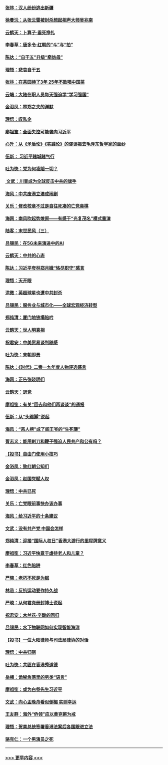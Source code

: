 #### [张林：汉人纷纷逃出新疆](../pages/nsc993/n11743530.md?t=12251011) 
#### [徐曼沅：从张云雷被封杀想起相声大师吴兆南](../pages/nsc993/n11741816.md?t=12251011) 
#### [云鹤天：卜算子‧垂死挣扎](../pages/nsc993/n11739956.md?t=12251011) 
#### [李春草：唐多令‧红朝的“斗”与“拍”](../pages/nsc993/n11739830.md?t=12251011) 
#### [陈达：“自干五”升级“牵妨母”](../pages/nsc993/n11739724.md?t=12251011) 
#### [理悟：悲哀自干五](../pages/nsc993/n11739547.md?t=12251011) 
#### [张林：在茶园待了3年 25年不敢喝中国茶](../pages/nsc993/n11739240.md?t=12251011) 
#### [云端：大陆在职人员每天强迫学“学习强国”](../pages/nsc993/n11738735.md?t=12251011) 
#### [金浴凤：林郑之夫的渊默](../pages/nsc993/n11737735.md?t=12251011) 
#### [理悟：叹私企](../pages/nsc993/n11737715.md?t=12251011) 
#### [廖祖笙：全面失控可能袭向习近平](../pages/nsc993/n11737704.md?t=12251011) 
#### [心升：从《矛盾论》《实践论》的谬误揭去毛泽东哲学家的面纱](../pages/nsc993/n11736962.md?t=12251011) 
#### [伍新： 习近平赌城赌气行](../pages/nsc993/n11736929.md?t=12251011) 
#### [吐为快：党为何凌蹈一切？](../pages/nsc993/n11736915.md?t=12251011) 
#### [ 文武：川普成为全球反击中共的旗手](../pages/nsc993/n11736882.md?t=12251011) 
#### [海风：中共废港立澳成闹剧](../pages/nsc993/n11735857.md?t=12251011) 
#### [关乐：修改校章不过是自往死凑的亡党臭棋](../pages/nsc993/n11735097.md?t=12251011) 
#### [海网：南风吹起势燎原——有感于“光复茂名”模式重演](../pages/nsc993/n11732308.md?t=12251011) 
#### [陆客：末世民风（三）](../pages/nsc993/n11732211.md?t=12251011) 
#### [吕锡民：在5G未来演进中的AI](../pages/nsc993/n11730010.md?t=12251011) 
#### [云鹤天：中共的心态](../pages/nsc993/n11729906.md?t=12251011) 
#### [陈达：习近平夸林郑月娥“恪尽职守”感言](../pages/nsc993/n11729881.md?t=12251011) 
#### [理悟：天开眼](../pages/nsc993/n11729699.md?t=12251011) 
#### [洪微：英超球星也遭中共封杀](../pages/nsc993/n11727243.md?t=12251011) 
#### [吕锡民：服务业与城市化——全球宏观经济转型](../pages/nsc993/n11725845.md?t=12251011) 
#### [郑纯清：厦门地铁塌陷吟](../pages/nsc993/n11725813.md?t=12251011) 
#### [云鹤天：世人明真相](../pages/nsc993/n11725621.md?t=12251011) 
#### [祝君安：中美贸易谈判随感](../pages/nsc993/n11725609.md?t=12251011) 
#### [吐为快：末朝即景](../pages/nsc993/n11723365.md?t=12251011) 
#### [陈达：《时代》二零一九年度人物评选感言](../pages/nsc993/n11723337.md?t=12251011) 
#### [海网：正告张晓明们](../pages/nsc993/n11723228.md?t=12251011) 
#### [云鹤天：退党](../pages/nsc993/n11723056.md?t=12251011) 
#### [廖祖笙：有关“回去和他们再谈谈”的通报](../pages/nsc993/n11722442.md?t=12251011) 
#### [伍新：从“头踢脚”说起](../pages/nsc993/n11722429.md?t=12251011) 
#### [海风：“恶人榜”成了阎王爷的“生死簿”](../pages/nsc993/n11722272.md?t=12251011) 
#### [胥志义：能用剌刀和鞭子强迫人民共产和公有吗？](../pages/nsc993/n11720569.md?t=12251011) 
#### [【投书】自由门使用小技巧](../pages/nsc993/n11720180.md?t=12251011) 
#### [金浴凤：致红朝公知们](../pages/nsc993/n11720563.md?t=12251011) 
#### [金浴凤：赵国党赋人权](../pages/nsc993/n11720533.md?t=12251011) 
#### [理悟：中共已死](../pages/nsc993/n11720233.md?t=12251011) 
#### [关乐：亡党眼前事快办该办事](../pages/nsc993/n11719160.md?t=12251011) 
#### [海风：给习近平的十条建议](../pages/nsc993/n11717616.md?t=12251011) 
#### [文武：没有共产党 中国会怎样](../pages/nsc993/n11717584.md?t=12251011) 
#### [郑纯清：迎接“国际人权日”香港大游行的里程牌意义](../pages/nsc993/n11717417.md?t=12251011) 
#### [廖祖笙：习近平快意于虐待老人和儿童？](../pages/nsc993/n11715313.md?t=12251011) 
#### [李春草：红色陷阱](../pages/nsc993/n11715029.md?t=12251011) 
#### [严晓：老朽不死是为贼](../pages/nsc993/n11712910.md?t=12251011) 
#### [林忌：反抗运动要作持久战](../pages/nsc993/n11712623.md?t=12251011) 
#### [严晓：从何君尧册封博士说起](../pages/nsc993/n11712465.md?t=12251011) 
#### [祝君安：木兰花·辛酸的回归](../pages/nsc993/n11712381.md?t=12251011) 
#### [吕锡民：水下物联网如何实现智能海洋](../pages/nsc993/n11711158.md?t=12251011) 
#### [【投书】一位大陆律师与司法局律协的对话](../pages/nsc993/n11709675.md?t=12251011) 
#### [理悟：中共归宿](../pages/nsc993/n11710059.md?t=12251011) 
#### [吐为快：共匪在香港秀道德](../pages/nsc993/n11709979.md?t=12251011) 
#### [岳横：诡秘角落里的另类“语言”](../pages/nsc993/n11709792.md?t=12251011) 
#### [廖祖笙：或为白卷先生习近平](../pages/nsc993/n11708330.md?t=12251011) 
#### [文武：向心孟晚舟看似倒楣 实则幸运](../pages/nsc993/n11708236.md?t=12251011) 
#### [王友群：海外“侨领”应以黄克锵为戒](../pages/nsc993/n11706176.md?t=12251011) 
#### [理悟：贺美总统签署香港法案后各国跟进立法](../pages/nsc993/n11706853.md?t=12251011) 
#### [骆克仁：一个男演员之死](../pages/nsc993/n11706677.md?t=12251011) 

----
#### [ >>> 更早内容 <<< ](../indexes/nsc993-earlier.md)
